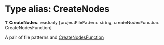 # Type alias: CreateNodes

Ƭ **CreateNodes**: readonly [projectFilePattern: string, createNodesFunction: CreateNodesFunction]

A pair of file patterns and [CreateNodesFunction](../../devkit/documents/CreateNodesFunction)
